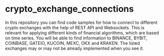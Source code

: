 # crypto_exchange_connections

In this repository you can find code samples for how to connect to different crypto exchanges with the help of REST API and Websockets. 
This is relevant for applying different kinds of financial algorithms, which are based on time series.
You will be able to find information to BINANCE, BYBIT, COINBASE, GATEIO, KUCOIN, MEXC, OKX and KRAKEN.
The listed exchanges may or may not be already implemented when you see it.




